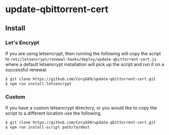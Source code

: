 # update-qbittorrent-cert

## Install

### Let's Encrypt

If you are using letsencrypt, then running the following will copy the
script to `/etc/letsencrypt/renewal-hooks/deploy/update-qbittorrent-cert.js` where a default letsencrypt installation will pick up the script and run it on a successful renewal.

```sh
$ git clone https://github.com/CoryG89/update-qbittorrent-cert.git
$ npm run install-letsencrypt
```

### Custom

If you have a custom letsencrypt directory, or you would like to copy the script to a different location use the following.

```sh
$ git clone https://github.com/CoryG89/update-qbittorrent-cert.git
$ npm run install-script path/to/dest
```
